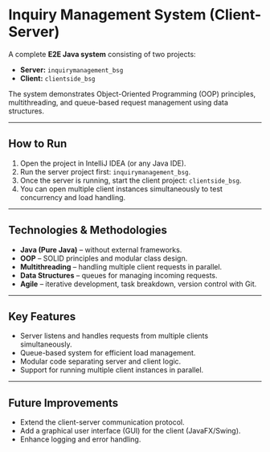 # Inquiry Management System (Client-Server)

A complete **E2E Java system** consisting of two projects:  
- **Server:** `inquirymanagement_bsg`  
- **Client:** `clientside_bsg`  

The system demonstrates Object-Oriented Programming (OOP) principles, multithreading, and queue-based request management using data structures.

---

##  How to Run
1. Open the project in IntelliJ IDEA (or any Java IDE).
2. Run the server project first: `inquirymanagement_bsg`.
3. Once the server is running, start the client project: `clientside_bsg`.
4. You can open multiple client instances simultaneously to test concurrency and load handling.

---

##  Technologies & Methodologies
- **Java (Pure Java)** – without external frameworks.
- **OOP** – SOLID principles and modular class design.
- **Multithreading** – handling multiple client requests in parallel.
- **Data Structures** – queues for managing incoming requests.
- **Agile** – iterative development, task breakdown, version control with Git.

---

##  Key Features
- Server listens and handles requests from multiple clients simultaneously.
- Queue-based system for efficient load management.
- Modular code separating server and client logic.
- Support for running multiple client instances in parallel.

---

##  Future Improvements
- Extend the client-server communication protocol.
- Add a graphical user interface (GUI) for the client (JavaFX/Swing).
- Enhance logging and error handling.
